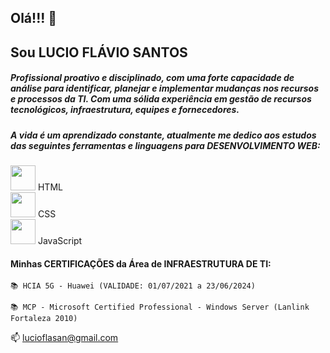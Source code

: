 ## Olá!!! 👋
## Sou LUCIO FLÁVIO SANTOS

##### Profissional proativo e disciplinado, com uma forte capacidade de análise para identificar, planejar e implementar mudanças nos recursos e processos da TI. Com uma sólida experiência em gestão de recursos tecnológicos, infraestrutura, equipes e fornecedores.

##### A vida é um aprendizado constante, atualmente me dedico aos estudos das seguintes ferramentas e linguagens para DESENVOLVIMENTO WEB:
 <img src="https://cdn.jsdelivr.net/gh/devicons/devicon/icons/html5/html5-original.svg" width="40" height="40"/> HTML       
 <img src="https://cdn.jsdelivr.net/gh/devicons/devicon/icons/css3/css3-original-wordmark.svg" width="40" height="40"/> CSS     
 <img src="https://cdn.jsdelivr.net/gh/devicons/devicon/icons/javascript/javascript-original.svg" width="40" height="40"/> JavaScript

#### Minhas CERTIFICAÇÕES da Área de INFRAESTRUTURA DE TI:
    📚 HCIA 5G - Huawei (VALIDADE: 01/07/2021 a 23/06/2024)

    📚 MCP - Microsoft Certified Professional - Windows Server (Lanlink Fortaleza 2010)

📫 lucioflasan@gmail.com

